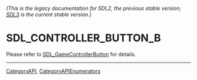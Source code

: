 ###### (This is the legacy documentation for SDL2, the previous stable version; [SDL3](https://wiki.libsdl.org/SDL3/) is the current stable version.)
# SDL_CONTROLLER_BUTTON_B

Please refer to [SDL_GameControllerButton](SDL_GameControllerButton) for details.

----
[CategoryAPI](CategoryAPI), [CategoryAPIEnumerators](CategoryAPIEnumerators)

